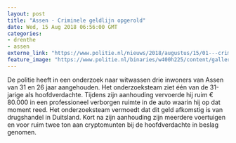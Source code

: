 ```yaml
---
layout: post
title: "Assen - Criminele geldlijn opgerold"
date: Wed, 15 Aug 2018 06:56:00 GMT
categories: 
- drenthe 
- assen 
externe_link: "https://www.politie.nl/nieuws/2018/augustus/15/01---criminele-geldlijn-opgerold.html"
feature_image: "https://www.politie.nl/binaries/w400h225/content/gallery/politie/nieuws/2018/augustus/01-nn/assen-witwassen/assen2.jpg"
---
```


De politie heeft in een onderzoek naar witwassen drie inwoners van Assen van 31 en 26 jaar aangehouden. Het onderzoeksteam ziet één van de 31-jarige als hoofdverdachte. Tijdens zijn aanhouding vervoerde hij ruim € 80.000 in een professioneel verborgen ruimte in de auto waarin hij op dat moment reed. Het onderzoeksteam vermoedt dat dit geld afkomstig is van drugshandel in Duitsland. Kort na zijn aanhouding zijn meerdere voertuigen en voor ruim twee ton aan cryptomunten bij de hoofdverdachte in beslag genomen.
